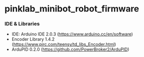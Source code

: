 # pinklab_minibot_robot_firmware

### IDE & Libraries

- IDE: Arduino IDE 2.0.3 (https://www.arduino.cc/en/software)
- Encoder Library 1.4.2 (https://www.pjrc.com/teensy/td_libs_Encoder.html)
- ArduPID 0.2.0 (https://github.com/PowerBroker2/ArduPID)

